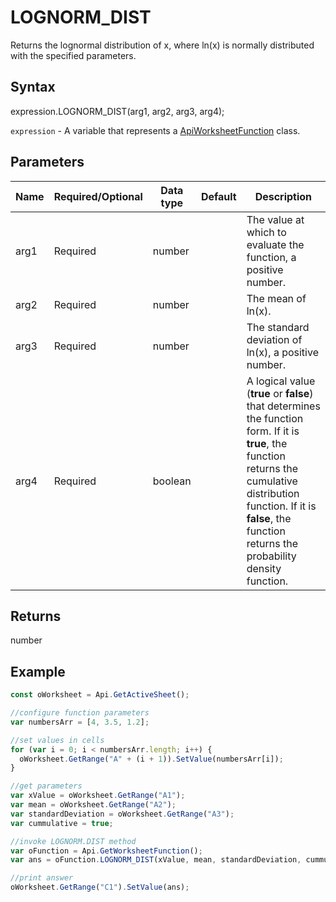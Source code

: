 # LOGNORM_DIST

Returns the lognormal distribution of x, where ln(x) is normally distributed with the specified parameters.

## Syntax

expression.LOGNORM_DIST(arg1, arg2, arg3, arg4);

`expression` - A variable that represents a [ApiWorksheetFunction](../ApiWorksheetFunction.md) class.

## Parameters

| **Name** | **Required/Optional** | **Data type** | **Default** | **Description** |
| ------------- | ------------- | ------------- | ------------- | ------------- |
| arg1 | Required | number |  | The value at which to evaluate the function, a positive number. |
| arg2 | Required | number |  | The mean of ln(x). |
| arg3 | Required | number |  | The standard deviation of ln(x), a positive number. |
| arg4 | Required | boolean |  | A logical value (**true** or **false**) that determines the function form. If it is **true**, the function returns the cumulative distribution function. If it is **false**, the function returns the probability density function. |

## Returns

number

## Example



```javascript
const oWorksheet = Api.GetActiveSheet();

//configure function parameters
var numbersArr = [4, 3.5, 1.2];

//set values in cells
for (var i = 0; i < numbersArr.length; i++) {
  oWorksheet.GetRange("A" + (i + 1)).SetValue(numbersArr[i]);
}

//get parameters
var xValue = oWorksheet.GetRange("A1");
var mean = oWorksheet.GetRange("A2");
var standardDeviation = oWorksheet.GetRange("A3");
var cummulative = true;

//invoke LOGNORM.DIST method
var oFunction = Api.GetWorksheetFunction();
var ans = oFunction.LOGNORM_DIST(xValue, mean, standardDeviation, cummulative);

//print answer
oWorksheet.GetRange("C1").SetValue(ans);

```
